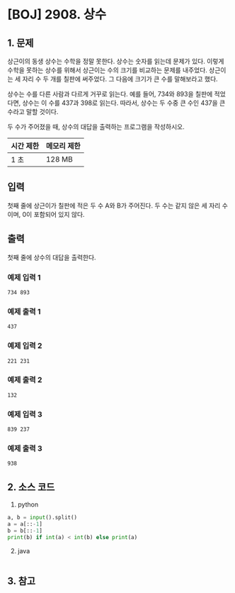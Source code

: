 # [BOJ] 2908. 상수

## 1. 문제

상근이의 동생 상수는 수학을 정말 못한다. 상수는 숫자를 읽는데 문제가 있다. 이렇게 수학을 못하는 상수를 위해서 상근이는 수의 크기를 비교하는 문제를 내주었다. 상근이는 세 자리 수 두 개를 칠판에 써주었다. 그 다음에 크기가 큰 수를 말해보라고 했다.

상수는 수를 다른 사람과 다르게 거꾸로 읽는다. 예를 들어, 734와 893을 칠판에 적었다면, 상수는 이 수를 437과 398로 읽는다. 따라서, 상수는 두 수중 큰 수인 437을 큰 수라고 말할 것이다.

두 수가 주어졌을 때, 상수의 대답을 출력하는 프로그램을 작성하시오.

| 시간 제한 | 메모리 제한 |
|:------|:-------| 
| 1 초   | 128 MB |


## 입력

첫째 줄에 상근이가 칠판에 적은 두 수 A와 B가 주어진다. 두 수는 같지 않은 세 자리 수이며, 0이 포함되어 있지 않다.


## 출력

첫째 줄에 상수의 대답을 출력한다.


### 예제 입력 1

```
734 893
```

### 예제 출력 1

```
437
```


### 예제 입력 2

```
221 231
```

### 예제 출력 2

```
132
```


### 예제 입력 3

```
839 237
```

### 예제 출력 3

```
938
```

## 2. 소스 코드

1. python

```python
a, b = input().split()
a = a[::-1]
b = b[::-1]
print(b) if int(a) < int(b) else print(a)
```

2. java

```java

```


## 3. 참고

```

```



